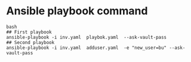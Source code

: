 # Ansible playbook command
```
bash
## First playbook
ansible-playbook -i inv.yaml  playbok.yaml  --ask-vault-pass
## Second playbook
ansible-playbook -i inv.yaml  adduser.yaml  -e "new_user=bu" --ask-vault-pass
```
